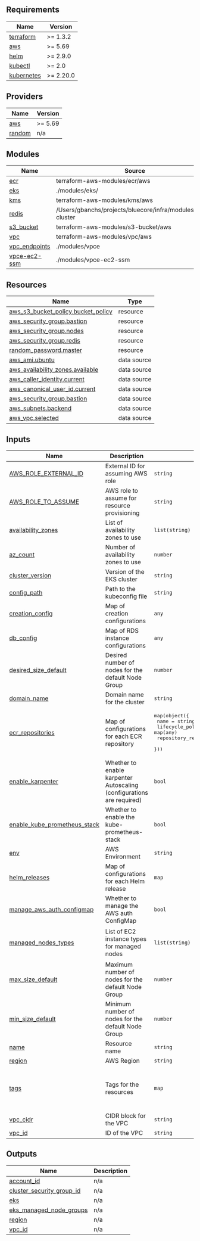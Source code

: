 ## Requirements

| Name | Version |
|------|---------|
| <a name="requirement_terraform"></a> [terraform](#requirement\_terraform) | >= 1.3.2 |
| <a name="requirement_aws"></a> [aws](#requirement\_aws) | >= 5.69 |
| <a name="requirement_helm"></a> [helm](#requirement\_helm) | >= 2.9.0 |
| <a name="requirement_kubectl"></a> [kubectl](#requirement\_kubectl) | >= 2.0 |
| <a name="requirement_kubernetes"></a> [kubernetes](#requirement\_kubernetes) | >= 2.20.0 |

## Providers

| Name | Version |
|------|---------|
| <a name="provider_aws"></a> [aws](#provider\_aws) | >= 5.69 |
| <a name="provider_random"></a> [random](#provider\_random) | n/a |

## Modules

| Name | Source | Version |
|------|--------|---------|
| <a name="module_ecr"></a> [ecr](#module\_ecr) | terraform-aws-modules/ecr/aws | n/a |
| <a name="module_eks"></a> [eks](#module\_eks) | ./modules/eks/ | n/a |
| <a name="module_kms"></a> [kms](#module\_kms) | terraform-aws-modules/kms/aws | n/a |
| <a name="module_redis"></a> [redis](#module\_redis) | /Users/gbanchs/projects/bluecore/infra/modules/redis-cluster | n/a |
| <a name="module_s3_bucket"></a> [s3\_bucket](#module\_s3\_bucket) | terraform-aws-modules/s3-bucket/aws | n/a |
| <a name="module_vpc"></a> [vpc](#module\_vpc) | terraform-aws-modules/vpc/aws | 5.8.1 |
| <a name="module_vpc_endpoints"></a> [vpc\_endpoints](#module\_vpc\_endpoints) | ./modules/vpce | n/a |
| <a name="module_vpce-ec2-ssm"></a> [vpce-ec2-ssm](#module\_vpce-ec2-ssm) | ./modules/vpce-ec2-ssm | n/a |

## Resources

| Name | Type |
|------|------|
| [aws_s3_bucket_policy.bucket_policy](https://registry.terraform.io/providers/hashicorp/aws/latest/docs/resources/s3_bucket_policy) | resource |
| [aws_security_group.bastion](https://registry.terraform.io/providers/hashicorp/aws/latest/docs/resources/security_group) | resource |
| [aws_security_group.nodes](https://registry.terraform.io/providers/hashicorp/aws/latest/docs/resources/security_group) | resource |
| [aws_security_group.redis](https://registry.terraform.io/providers/hashicorp/aws/latest/docs/resources/security_group) | resource |
| [random_password.master](https://registry.terraform.io/providers/hashicorp/random/latest/docs/resources/password) | resource |
| [aws_ami.ubuntu](https://registry.terraform.io/providers/hashicorp/aws/latest/docs/data-sources/ami) | data source |
| [aws_availability_zones.available](https://registry.terraform.io/providers/hashicorp/aws/latest/docs/data-sources/availability_zones) | data source |
| [aws_caller_identity.current](https://registry.terraform.io/providers/hashicorp/aws/latest/docs/data-sources/caller_identity) | data source |
| [aws_canonical_user_id.current](https://registry.terraform.io/providers/hashicorp/aws/latest/docs/data-sources/canonical_user_id) | data source |
| [aws_security_group.bastion](https://registry.terraform.io/providers/hashicorp/aws/latest/docs/data-sources/security_group) | data source |
| [aws_subnets.backend](https://registry.terraform.io/providers/hashicorp/aws/latest/docs/data-sources/subnets) | data source |
| [aws_vpc.selected](https://registry.terraform.io/providers/hashicorp/aws/latest/docs/data-sources/vpc) | data source |

## Inputs

| Name | Description | Type | Default | Required |
|------|-------------|------|---------|:--------:|
| <a name="input_AWS_ROLE_EXTERNAL_ID"></a> [AWS\_ROLE\_EXTERNAL\_ID](#input\_AWS\_ROLE\_EXTERNAL\_ID) | External ID for assuming AWS role | `string` | `""` | no |
| <a name="input_AWS_ROLE_TO_ASSUME"></a> [AWS\_ROLE\_TO\_ASSUME](#input\_AWS\_ROLE\_TO\_ASSUME) | AWS role to assume for resource provisioning | `string` | `""` | no |
| <a name="input_availability_zones"></a> [availability\_zones](#input\_availability\_zones) | List of availability zones to use | `list(string)` | `[]` | no |
| <a name="input_az_count"></a> [az\_count](#input\_az\_count) | Number of availability zones to use | `number` | `2` | no |
| <a name="input_cluster_version"></a> [cluster\_version](#input\_cluster\_version) | Version of the EKS cluster | `string` | `"1.31"` | no |
| <a name="input_config_path"></a> [config\_path](#input\_config\_path) | Path to the kubeconfig file | `string` | `"~/.kube/config"` | no |
| <a name="input_creation_config"></a> [creation\_config](#input\_creation\_config) | Map of creation configurations | `any` | `{}` | no |
| <a name="input_db_config"></a> [db\_config](#input\_db\_config) | Map of RDS instance configurations | `any` | `{}` | no |
| <a name="input_desired_size_default"></a> [desired\_size\_default](#input\_desired\_size\_default) | Desired number of nodes for the default Node Group | `number` | `2` | no |
| <a name="input_domain_name"></a> [domain\_name](#input\_domain\_name) | Domain name for the cluster | `string` | `""` | no |
| <a name="input_ecr_repositories"></a> [ecr\_repositories](#input\_ecr\_repositories) | Map of configurations for each ECR repository | <pre>map(object({<br/>    name                       = string<br/>    lifecycle_policy           = map(any)<br/>    repository_read_write_arns = list(string)<br/>  }))</pre> | n/a | yes |
| <a name="input_enable_karpenter"></a> [enable\_karpenter](#input\_enable\_karpenter) | Whether to enable karpenter Autoscaling (configurations are required) | `bool` | `false` | no |
| <a name="input_enable_kube_prometheus_stack"></a> [enable\_kube\_prometheus\_stack](#input\_enable\_kube\_prometheus\_stack) | Whether to enable the kube-prometheus-stack | `bool` | `false` | no |
| <a name="input_env"></a> [env](#input\_env) | AWS Environment | `string` | n/a | yes |
| <a name="input_helm_releases"></a> [helm\_releases](#input\_helm\_releases) | Map of configurations for each Helm release | `map` | `{}` | no |
| <a name="input_manage_aws_auth_configmap"></a> [manage\_aws\_auth\_configmap](#input\_manage\_aws\_auth\_configmap) | Whether to manage the AWS auth ConfigMap | `bool` | `true` | no |
| <a name="input_managed_nodes_types"></a> [managed\_nodes\_types](#input\_managed\_nodes\_types) | List of EC2 instance types for managed nodes | `list(string)` | <pre>[<br/>  "t2.small",<br/>  "t3.medium"<br/>]</pre> | no |
| <a name="input_max_size_default"></a> [max\_size\_default](#input\_max\_size\_default) | Maximum number of nodes for the default Node Group | `number` | `3` | no |
| <a name="input_min_size_default"></a> [min\_size\_default](#input\_min\_size\_default) | Minimum number of nodes for the default Node Group | `number` | `1` | no |
| <a name="input_name"></a> [name](#input\_name) | Resource name | `string` | `"bluecore"` | no |
| <a name="input_region"></a> [region](#input\_region) | AWS Region | `string` | `"us-west-2"` | no |
| <a name="input_tags"></a> [tags](#input\_tags) | Tags for the resources | `map` | <pre>{<br/>  "Application": "bluecore",<br/>  "Environment": "demo",<br/>  "Provisioner": "Terraform"<br/>}</pre> | no |
| <a name="input_vpc_cidr"></a> [vpc\_cidr](#input\_vpc\_cidr) | CIDR block for the VPC | `string` | `""` | no |
| <a name="input_vpc_id"></a> [vpc\_id](#input\_vpc\_id) | ID of the VPC | `string` | `""` | no |

## Outputs

| Name | Description |
|------|-------------|
| <a name="output_account_id"></a> [account\_id](#output\_account\_id) | n/a |
| <a name="output_cluster_security_group_id"></a> [cluster\_security\_group\_id](#output\_cluster\_security\_group\_id) | n/a |
| <a name="output_eks"></a> [eks](#output\_eks) | n/a |
| <a name="output_eks_managed_node_groups"></a> [eks\_managed\_node\_groups](#output\_eks\_managed\_node\_groups) | n/a |
| <a name="output_region"></a> [region](#output\_region) | n/a |
| <a name="output_vpc_id"></a> [vpc\_id](#output\_vpc\_id) | n/a |
